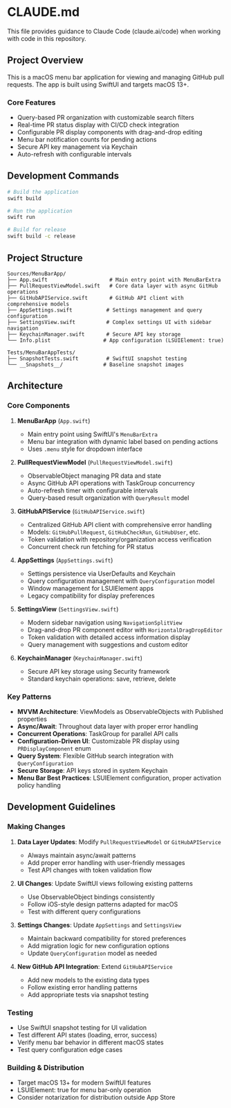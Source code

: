 # CLAUDE.md

This file provides guidance to Claude Code (claude.ai/code) when working with code in this repository.

## Project Overview

This is a macOS menu bar application for viewing and managing GitHub pull requests. The app is built using SwiftUI and targets macOS 13+.

### Core Features
- Query-based PR organization with customizable search filters
- Real-time PR status display with CI/CD check integration  
- Configurable PR display components with drag-and-drop editing
- Menu bar notification counts for pending actions
- Secure API key management via Keychain
- Auto-refresh with configurable intervals

## Development Commands

```bash
# Build the application
swift build

# Run the application
swift run

# Build for release
swift build -c release
```

## Project Structure

```
Sources/MenuBarApp/
├── App.swift                    # Main entry point with MenuBarExtra
├── PullRequestViewModel.swift   # Core data layer with async GitHub operations
├── GitHubAPIService.swift       # GitHub API client with comprehensive models
├── AppSettings.swift           # Settings management and query configuration
├── SettingsView.swift          # Complex settings UI with sidebar navigation
├── KeychainManager.swift       # Secure API key storage
└── Info.plist                 # App configuration (LSUIElement: true)

Tests/MenuBarAppTests/
├── SnapshotTests.swift         # SwiftUI snapshot testing
└── __Snapshots__/             # Baseline snapshot images
```

## Architecture

### Core Components

1. **MenuBarApp** (`App.swift`)
   - Main entry point using SwiftUI's `MenuBarExtra`
   - Menu bar integration with dynamic label based on pending actions
   - Uses `.menu` style for dropdown interface

2. **PullRequestViewModel** (`PullRequestViewModel.swift`)
   - ObservableObject managing PR data and state
   - Async GitHub API operations with TaskGroup concurrency
   - Auto-refresh timer with configurable intervals
   - Query-based result organization with `QueryResult` model

3. **GitHubAPIService** (`GitHubAPIService.swift`)
   - Centralized GitHub API client with comprehensive error handling
   - Models: `GitHubPullRequest`, `GitHubCheckRun`, `GitHubUser`, etc.
   - Token validation with repository/organization access verification
   - Concurrent check run fetching for PR status

4. **AppSettings** (`AppSettings.swift`)
   - Settings persistence via UserDefaults and Keychain
   - Query configuration management with `QueryConfiguration` model
   - Window management for LSUIElement apps
   - Legacy compatibility for display preferences

5. **SettingsView** (`SettingsView.swift`)
   - Modern sidebar navigation using `NavigationSplitView`
   - Drag-and-drop PR component editor with `HorizontalDragDropEditor`
   - Token validation with detailed access information display
   - Query management with suggestions and custom editor

6. **KeychainManager** (`KeychainManager.swift`)
   - Secure API key storage using Security framework
   - Standard keychain operations: save, retrieve, delete

### Key Patterns

- **MVVM Architecture**: ViewModels as ObservableObjects with Published properties
- **Async/Await**: Throughout data layer with proper error handling
- **Concurrent Operations**: TaskGroup for parallel API calls
- **Configuration-Driven UI**: Customizable PR display using `PRDisplayComponent` enum
- **Query System**: Flexible GitHub search integration with `QueryConfiguration`
- **Secure Storage**: API keys stored in system Keychain
- **Menu Bar Best Practices**: LSUIElement configuration, proper activation policy handling

## Development Guidelines

### Making Changes

1. **Data Layer Updates**: Modify `PullRequestViewModel` or `GitHubAPIService`
   - Always maintain async/await patterns
   - Add proper error handling with user-friendly messages
   - Test API changes with token validation flow

2. **UI Changes**: Update SwiftUI views following existing patterns
   - Use ObservableObject bindings consistently
   - Follow iOS-style design patterns adapted for macOS
   - Test with different query configurations

3. **Settings Changes**: Update `AppSettings` and `SettingsView`
   - Maintain backward compatibility for stored preferences
   - Add migration logic for new configuration options
   - Update `QueryConfiguration` model as needed

4. **New GitHub API Integration**: Extend `GitHubAPIService`
   - Add new models to the existing data types
   - Follow existing error handling patterns
   - Add appropriate tests via snapshot testing

### Testing

- Use SwiftUI snapshot testing for UI validation
- Test different API states (loading, error, success)
- Verify menu bar behavior in different macOS states
- Test query configuration edge cases

### Building & Distribution

- Target macOS 13+ for modern SwiftUI features
- LSUIElement: true for menu bar-only operation
- Consider notarization for distribution outside App Store